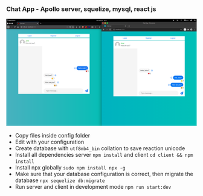 ### Chat App - Apollo server, squelize, mysql, react js

![Preview](preview.png?raw=true)

- Copy files inside config folder
- Edit with your configuration
- Create database with `utf8mb4_bin` collation to save reaction unicode
- Install all dependencies server `npm install` and client `cd client && npm install`
- Install npx globally `sudo npm install npx -g`
- Make sure that your database configuration is correct, then migrate the database `npx sequelize db:migrate`
- Run server and client in development mode `npm run start:dev`
